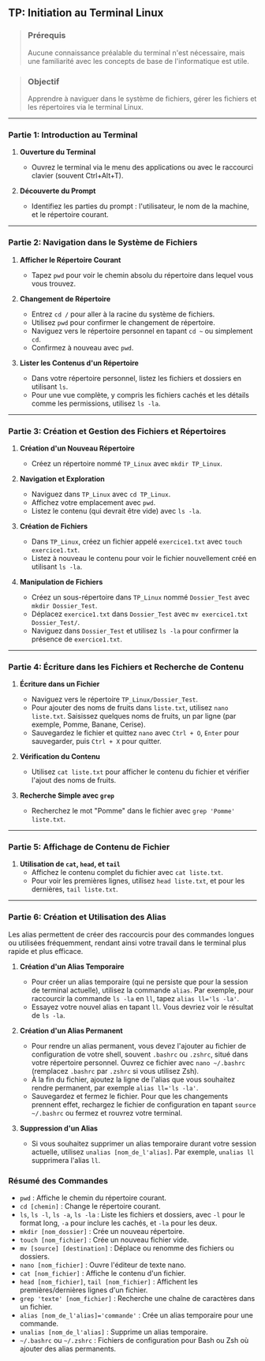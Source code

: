 ## TP: Initiation au Terminal Linux

<blockquote>
    <h3>Prérequis</h3>
    <p>Aucune connaissance préalable du terminal n'est nécessaire, mais une familiarité avec les concepts de base de l'informatique est utile.</p>
</blockquote>

<blockquote>
    <h3>Objectif</h3>
    <p>Apprendre à naviguer dans le système de fichiers, gérer les fichiers et les répertoires via le terminal Linux.</p>
</blockquote>

---

### Partie 1: Introduction au Terminal

1. **Ouverture du Terminal**
   - Ouvrez le terminal via le menu des applications ou avec le raccourci clavier (souvent Ctrl+Alt+T).

2. **Découverte du Prompt**
   - Identifiez les parties du prompt : l'utilisateur, le nom de la machine, et le répertoire courant.

---

### Partie 2: Navigation dans le Système de Fichiers

1. **Afficher le Répertoire Courant**
   - Tapez `pwd` pour voir le chemin absolu du répertoire dans lequel vous vous trouvez.

2. **Changement de Répertoire**
   - Entrez `cd /` pour aller à la racine du système de fichiers.
   - Utilisez `pwd` pour confirmer le changement de répertoire.
   - Naviguez vers le répertoire personnel en tapant `cd ~` ou simplement `cd`.
   - Confirmez à nouveau avec `pwd`.

3. **Lister les Contenus d'un Répertoire**
   - Dans votre répertoire personnel, listez les fichiers et dossiers en utilisant `ls`.
   - Pour une vue complète, y compris les fichiers cachés et les détails comme les permissions, utilisez `ls -la`.

---

### Partie 3: Création et Gestion des Fichiers et Répertoires

1. **Création d'un Nouveau Répertoire**
   - Créez un répertoire nommé `TP_Linux` avec `mkdir TP_Linux`.

2. **Navigation et Exploration**
   - Naviguez dans `TP_Linux` avec `cd TP_Linux`.
   - Affichez votre emplacement avec `pwd`.
   - Listez le contenu (qui devrait être vide) avec `ls -la`.

3. **Création de Fichiers**
   - Dans `TP_Linux`, créez un fichier appelé `exercice1.txt` avec `touch exercice1.txt`.
   - Listez à nouveau le contenu pour voir le fichier nouvellement créé en utilisant `ls -la`.

4. **Manipulation de Fichiers**
   - Créez un sous-répertoire dans `TP_Linux` nommé `Dossier_Test` avec `mkdir Dossier_Test`.
   - Déplacez `exercice1.txt` dans `Dossier_Test` avec `mv exercice1.txt Dossier_Test/`.
   - Naviguez dans `Dossier_Test` et utilisez `ls -la` pour confirmer la présence de `exercice1.txt`.

---

### Partie 4: Écriture dans les Fichiers et Recherche de Contenu

1. **Écriture dans un Fichier**
   - Naviguez vers le répertoire `TP_Linux/Dossier_Test`.
   - Pour ajouter des noms de fruits dans `liste.txt`, utilisez `nano liste.txt`. Saisissez quelques noms de fruits, un par ligne (par exemple, Pomme, Banane, Cerise).
   - Sauvegardez le fichier et quittez `nano` avec `Ctrl + O`, `Enter` pour sauvegarder, puis `Ctrl + X` pour quitter.

2. **Vérification du Contenu**
   - Utilisez `cat liste.txt` pour afficher le contenu du fichier et vérifier l'ajout des noms de fruits.

3. **Recherche Simple avec `grep`**
   - Recherchez le mot "Pomme" dans le fichier avec `grep 'Pomme' liste.txt`.

---

### Partie 5: Affichage de Contenu de Fichier

1. **Utilisation de `cat`, `head`, et `tail`**
   - Affichez le contenu complet du fichier avec `cat liste.txt`.
   - Pour voir les premières lignes, utilisez `head liste.txt`, et pour les dernières, `tail liste.txt`.

---

### Partie 6: Création et Utilisation des Alias

Les alias permettent de créer des raccourcis pour des commandes longues ou utilisées fréquemment, rendant ainsi votre travail dans le terminal plus rapide et plus efficace.

1. **Création d'un Alias Temporaire**
   - Pour créer un alias temporaire (qui ne persiste que pour la session de terminal actuelle), utilisez la commande `alias`. Par exemple, pour raccourcir la commande `ls -la` en `ll`, tapez `alias ll='ls -la'`.
   - Essayez votre nouvel alias en tapant `ll`. Vous devriez voir le résultat de `ls -la`.

2. **Création d'un Alias Permanent**
   - Pour rendre un alias permanent, vous devez l'ajouter au fichier de configuration de votre shell, souvent `.bashrc` ou `.zshrc`, situé dans votre répertoire personnel. Ouvrez ce fichier avec `nano ~/.bashrc` (remplacez `.bashrc` par `.zshrc` si vous utilisez Zsh).
   - À la fin du fichier, ajoutez la ligne de l'alias que vous souhaitez rendre permanent, par exemple `alias ll='ls -la'`.
   - Sauvegardez et fermez le fichier. Pour que les changements prennent effet, rechargez le fichier de configuration en tapant `source ~/.bashrc` ou fermez et rouvrez votre terminal.

3. **Suppression d'un Alias**
   - Si vous souhaitez supprimer un alias temporaire durant votre session actuelle, utilisez `unalias [nom_de_l'alias]`. Par exemple, `unalias ll` supprimera l'alias `ll`.


### Résumé des Commandes

- `pwd` : Affiche le chemin du répertoire courant.
- `cd [chemin]` : Change le répertoire courant.
- `ls`, `ls -l`, `ls -a`, `ls -la` : Liste les fichiers et dossiers, avec `-l` pour le format long, `-a` pour inclure les cachés, et `-la` pour les deux.
- `mkdir [nom_dossier]` : Crée un nouveau répertoire.
- `touch [nom_fichier]` : Crée un nouveau fichier vide.
- `mv [source] [destination]` : Déplace ou renomme des fichiers ou dossiers.
- `nano [nom_fichier]` : Ouvre l'éditeur de texte nano.
- `cat [nom_fichier]` : Affiche le contenu d'un fichier.
- `head [nom_fichier]`, `tail [nom_fichier]` : Affichent les premières/dernières lignes d'un fichier.
- `grep 'texte' [nom_fichier]` : Recherche une chaîne de caractères dans un fichier.
- `alias [nom_de_l'alias]='commande'` : Crée un alias temporaire pour une commande.
- `unalias [nom_de_l'alias]` : Supprime un alias temporaire.
- `~/.bashrc` ou `~/.zshrc` : Fichiers de configuration pour Bash ou Zsh où ajouter des alias permanents.

